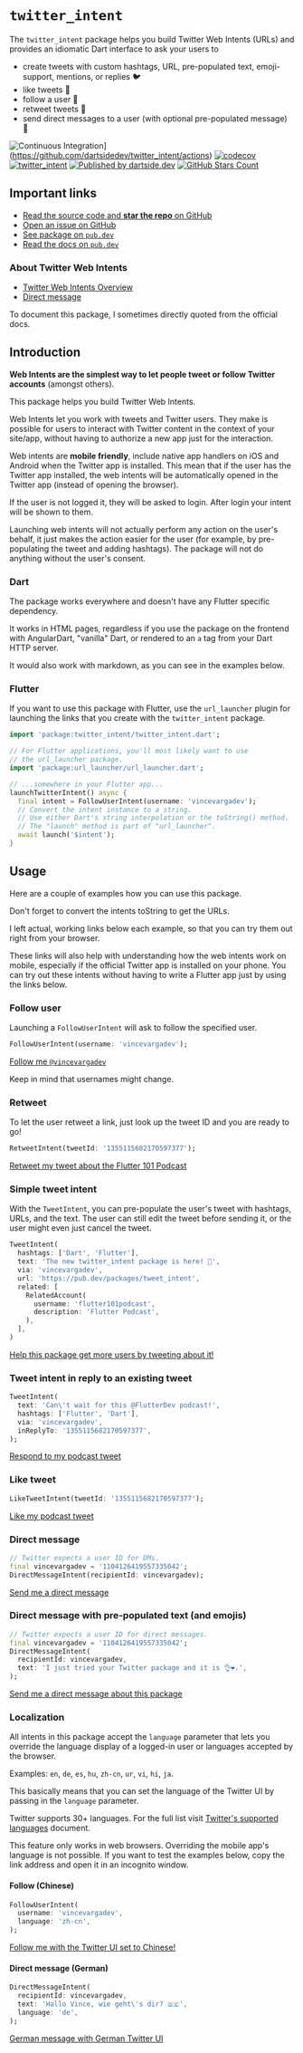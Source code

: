 # `twitter_intent`


The `twitter_intent` package helps you build Twitter Web Intents (URLs) and
provides an idiomatic Dart interface to ask your users to

* create tweets with custom hashtags, URL, pre-populated text, emoji-support, mentions, or replies 🐦
* like tweets 💙
* follow a user 🤩
* retweet tweets 📢
* send direct messages to a user (with optional pre-populated message) 💌

![Continuous Integration](https://github.com/dartsidedev/twitter_intent/workflows/Continuous%20Integration/badge.svg?branch=master)](https://github.com/dartsidedev/twitter_intent/actions) [![codecov](https://codecov.io/gh/dartsidedev/twitter_intent/branch/master/graph/badge.svg)](https://codecov.io/gh/dartsidedev/twitter_intent) [![twitter_intent](https://img.shields.io/pub/v/twitter_intent?label=twitter_intent&logo=dart)](https://pub.dev/packages/twitter_intent 'See twitter_intent package info on pub.dev') [![Published by dartside.dev](https://img.shields.io/static/v1?label=Published%20by&message=dartside.dev&logo=dart&logoWidth=30&color=40C4FF&labelColor=1d599b&labelWidth=100)](https://pub.dev/publishers/dartside.dev/packages) [![GitHub Stars Count](https://img.shields.io/github/stars/dartsidedev/twitter_intent?logo=github)](https://github.com/dartsidedev/twitter_intent 'Star me on GitHub!')

## Important links

* [Read the source code and **star the repo** on GitHub](https://github.com/dartsidedev/twitter_intent)
* [Open an issue on GitHub](https://github.com/dartsidedev/twitter_intent/issues)
* [See package on `pub.dev`](https://pub.dev/packages/twitter_intent)
* [Read the docs on `pub.dev`](https://pub.dev/documentation/twitter_intent/latest/)

### About Twitter Web Intents

* [Twitter Web Intents Overview](https://developer.twitter.com/en/docs/twitter-for-websites/web-intents/overview)
* [Direct message](https://developer.twitter.com/en/docs/twitter-for-websites/direct-message-button)

To document this package, I sometimes directly quoted from the official docs.

## Introduction 

**Web Intents are the simplest way to let people tweet or follow Twitter accounts** (amongst others).

This package helps you build Twitter Web Intents.

Web Intents let you work with tweets and Twitter users.
They make is possible for users to interact with Twitter content in the context
of your site/app, without having to authorize a new app just for the interaction.

Web intents are **mobile friendly**, include native app handlers on iOS and Android
when the Twitter app is installed.
This mean that if the user has the Twitter app installed, the web intents will
be automatically opened in the Twitter app (instead of opening the browser).

If the user is not logged it, they will be asked to login.
After login your intent will be shown to them.

Launching web intents will not actually perform any action on the user's behalf,
it just makes the action easier for the user (for example, by pre-populating the tweet and adding hashtags).
The package will not do anything without the user's consent.

### Dart

The package works everywhere and doesn't have any Flutter specific dependency.

It works in HTML pages, regardless if you use the package on the frontend with
AngularDart, "vanilla" Dart, or rendered to an `a` tag from your Dart HTTP server.

It would also work with markdown, as you can see in the examples below.

### Flutter

If you want to use this package with Flutter, use the `url_launcher` plugin
for launching the links that you create with the `twitter_intent` package.

```dart
import 'package:twitter_intent/twitter_intent.dart';

// For Flutter applications, you'll most likely want to use
// the url_launcher package.
import 'package:url_launcher/url_launcher.dart';

// ...somewhere in your Flutter app...
launchTwitterIntent() async {
  final intent = FollowUserIntent(username: 'vincevargadev');
  // Convert the intent instance to a string.
  // Use either Dart's string interpolation or the toString() method.
  // The "launch" method is part of "url_launcher".
  await launch('$intent');
}
```

## Usage

Here are a couple of examples how you can use this package.

Don't forget to convert the intents toString to get the URLs.

I left actual, working links below each example, so that you can try them out
right from your browser.

These links will also help with understanding how the web intents work on mobile, especially if the official Twitter app is
installed on your phone. You can try out these intents without having to write
a Flutter app just by using the links below.

### Follow user

Launching a `FollowUserIntent` will ask to follow the specified user.

```dart
FollowUserIntent(username: 'vincevargadev');
```

[Follow me `@vincevargadev`](https://twitter.com/intent/follow?screen_name=vincevargadev)

Keep in mind that usernames might change.

### Retweet

To let the user retweet a link, just look up the tweet ID and you are ready to go!

```dart
RetweetIntent(tweetId: '1355115682170597377');
```

[Retweet my tweet about the Flutter 101 Podcast](https://twitter.com/intent/retweet?tweet_id=1355115682170597377)

### Simple tweet intent

With the `TweetIntent`, you can pre-populate the user's tweet with hashtags,
URLs, and the text. The user can still edit the tweet before sending it, or the
user might even just cancel the tweet.

```dart
TweetIntent(
  hashtags: ['Dart', 'Flutter'],
  text: 'The new twitter_intent package is here! 🚀',
  via: 'vincevargadev',
  url: 'https://pub.dev/packages/tweet_intent',
  related: [
    RelatedAccount(
      username: 'flutter101podcast',
      description: 'Flutter Podcast',
    ),
  ],
)
```

[Help this package get more users by tweeting about it!](https://twitter.com/intent/tweet?text=The+new+twitter_intent+package+is+here%21+%F0%9F%9A%80&hashtags=Dart%2CFlutter&via=vincevargadev&url=https%3A%2F%2Fpub.dev%2Fpackages%2Ftweet_intent&related=flutter101podcast%3AFlutter+Podcast)

### Tweet intent in reply to an existing tweet

```dart
TweetIntent(
  text: 'Can\'t wait for this @FlutterDev podcast!',
  hashtags: ['Flutter', 'Dart'],
  via: 'vincevargadev',
  inReplyTo: '1355115682170597377',
);
```

[Respond to my podcast tweet](https://twitter.com/intent/tweet?text=Can%27t+wait+for+this+%40FlutterDev+podcast%21&hashtags=Flutter%2CDart&via=vincevargadev&in_reply_to=1355115682170597377)

### Like tweet

```dart
LikeTweetIntent(tweetId: '1355115682170597377');
```

[Like my podcast tweet](https://twitter.com/intent/like?tweet_id=1355115682170597377)

### Direct message

```dart
// Twitter expects a user ID for DMs.
final vincevargadev = '1104126419557335042';
DirectMessageIntent(recipientId: vincevargadev);
```

[Send me a direct message](https://twitter.com/messages/compose?recipient_id=1104126419557335042)

### Direct message with pre-populated text (and emojis)

```dart
// Twitter expects a user ID for direct messages.
final vincevargadev = '1104126419557335042';
DirectMessageIntent(
  recipientId: vincevargadev,
  text: 'I just tried your Twitter package and it is 👌❤️.',
);
```

[Send me a direct message about this package](https://twitter.com/messages/compose?recipient_id=1104126419557335042&text=I+just+tried+your+Twitter+package+and+it+is+%F0%9F%91%8C%E2%9D%A4%EF%B8%8F.)


### Localization 

All intents in this package accept the `language` parameter that lets you
override the language display of a logged-in user or languages accepted by
the browser.

Examples: `en`, `de`, `es`, `hu`, `zh-cn`, `ur`, `vi`, `hi`, `ja`.

This basically means that you can set the language of the Twitter UI by passing
in the `language` parameter.

Twitter supports 30+ languages. For the full list visit [Twitter's supported languages](https://developer.twitter.com/en/docs/twitter-for-websites/supported-languages) document.

This feature only works in web browsers. Overriding the mobile app's language is not possible.
If you want to test the examples below, copy the link address and open it in an
incognito window.

#### Follow (Chinese)

```dart
FollowUserIntent(
  username: 'vincevargadev',
  language: 'zh-cn',
);
```

[Follow me with the Twitter UI set to Chinese!](https://twitter.com/intent/follow?screen_name=vincevargadev&lang=zh-cn)

#### Direct message (German)

```dart
DirectMessageIntent(
  recipientId: vincevargadev,
  text: 'Hallo Vince, wie geht\'s dir? 🇩🇪',
  language: 'de',
);
```

[German message with German Twitter UI](https://twitter.com/messages/compose?recipient_id=1104126419557335042&text=Hallo+Vince%2C+wie+geht%27s+dir%3F+%F0%9F%87%A9%F0%9F%87%AA&lang=de)


